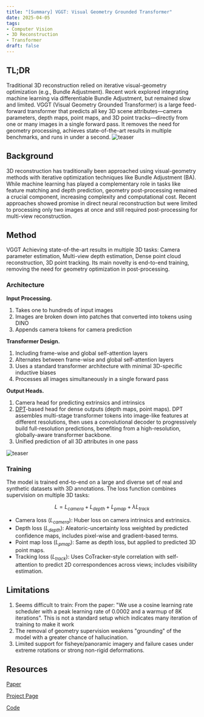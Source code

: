 ```yaml
---
title: "[Summary] VGGT: Visual Geometry Grounded Transformer"
date: 2025-04-05
tags: 
- Computer Vision
- 3D Reconstruction
- Transformer
draft: false 
---
```


## TL;DR 
Traditional 3D reconstruction relied on iterative visual-geometry optimization (e.g., Bundle Adjustment). Recent work explored integrating machine learning via differentiable Bundle Adjustment, but remained slow and limited. VGGT (Visual Geometry Grounded Transformer) is a large feed-forward transformer that predicts all key 3D scene attributes—camera parameters, depth maps, point maps, and 3D point tracks—directly from one or many images in a single forward pass. It removes the need for geometry processing, achieves state-of-the-art results in multiple benchmarks, and runs in under a second.
![teaser](/posts/20250405_vggt/teaser.png)

## Background 
3D reconstruction has traditionally been approached using visual-geometry methods with iterative optimization techniques like Bundle Adjustment (BA).
While machine learning has played a complementary role in tasks like feature matching and depth prediction, geometry post-processing remained a crucial component, increasing complexity and computational cost.
Recent approaches showed promise in direct neural reconstruction but were limited to processing only two images at once and still required post-processing for multi-view reconstruction.

## Method
VGGT Achieving state-of-the-art results in multiple 3D tasks: Camera parameter estimation, Multi-view depth estimation, Dense point cloud reconstruction, 3D point tracking.
Its main novelty is end-to-end training, removing the need for geometry optimization in post-processing.

### Architecture
**Input Processing.**   
1. Takes one to hundreds of input images
2. Images are broken down into patches that converted into tokens using DINO
3. Appends camera tokens for camera prediction

**Transformer Design.**
1. Including frame-wise and global self-attention layers
2. Alternates between frame-wise and global self-attention layers
3. Uses a standard transformer architecture with minimal 3D-specific inductive biases
4. Processes all images simultaneously in a single forward pass

**Output Heads.**
1. Camera head for predicting extrinsics and intrinsics
2. [DPT](https://huggingface.co/docs/transformers/main/en/model_doc/dpt)-based head for dense outputs (depth maps, point maps). DPT assembles multi-stage transformer tokens into image-like features at different resolutions, then uses a convolutional decoder to progressively build full-resolution predictions, benefiting from a high-resolution, globally-aware transformer backbone.
3. Unified prediction of all 3D attributes in one pass


![teaser](/posts/20250405_vggt/method.png)

### Training
The model is trained end-to-end on a large and diverse set of real and synthetic datasets with 3D annotations. The loss function combines supervision on multiple 3D tasks:

$$
L = L_{camera} + L_{depth} + L_{pmap} + \lambda L_{track}
$$

* Camera loss ($L_{camera}$): Huber loss on camera intrinsics and extrinsics.
* Depth loss ($L_{depth}$): Aleatoric-uncertainty loss weighted by predicted confidence maps, includes pixel-wise and gradient-based terms.
* Point map loss ($L_{pmap}$): Same as depth loss, but applied to predicted 3D point maps.
* Tracking loss ($L_{track}$): Uses CoTracker-style correlation with self-attention to predict 2D correspondences across views; includes visibility estimation.

## Limitations
1. Seems difficult to train: From the paper: "We use a cosine learning rate scheduler with a peak learning rate of 0.0002 and a warmup of 8K iterations". This is not a standard setup which indicates many iteration of training to make it work
2. The removal of geometry supervision weakens "grounding" of the model with a greater chance of hallucination.
3. Limited support for fisheye/panoramic imagery and failure cases under extreme rotations or strong non-rigid deformations.

## Resources
[Paper](https://arxiv.org/abs/2503.11651)

[Project Page](https://github.com/facebookresearch/vggt)

[Code](https://github.com/facebookresearch/vggt)